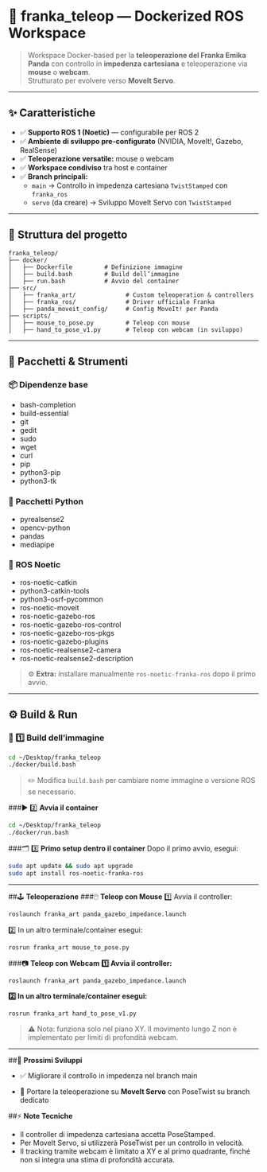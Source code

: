 # 🚀 **franka_teleop — Dockerized ROS Workspace**

> Workspace Docker-based per la **teleoperazione del Franka Emika Panda** con controllo in **impedenza cartesiana** e teleoperazione via **mouse** o **webcam**.  
> Strutturato per evolvere verso **MoveIt Servo**.

---

## ✨ **Caratteristiche**

- ✅ **Supporto ROS 1 (Noetic)** — configurabile per ROS 2  
- ✅ **Ambiente di sviluppo pre-configurato** (NVIDIA, MoveIt!, Gazebo, RealSense)  
- ✅ **Teleoperazione versatile:** mouse o webcam  
- ✅ **Workspace condiviso** tra host e container  
- ✅ **Branch principali:**
  - `main` → Controllo in impedenza cartesiana `TwistStamped` con `franka_ros`
  - `servo` (da creare) → Sviluppo MoveIt Servo con `TwistStamped`

---

## 📂 **Struttura del progetto**

```plaintext
franka_teleop/
├── docker/
│   ├── Dockerfile         # Definizione immagine
│   ├── build.bash         # Build dell’immagine
│   ├── run.bash           # Avvio del container
├── src/
│   ├── franka_art/              # Custom teleoperation & controllers
│   ├── franka_ros/              # Driver ufficiale Franka
│   ├── panda_moveit_config/     # Config MoveIt! per Panda
├── scripts/
│   ├── mouse_to_pose.py         # Teleop con mouse
│   ├── hand_to_pose_v1.py       # Teleop con webcam (in sviluppo)
```

---

## 🧰 **Pacchetti & Strumenti**

### 📦 **Dipendenze base**

- bash-completion  
- build-essential  
- git  
- gedit  
- sudo  
- wget  
- curl  
- pip  
- python3-pip  
- python3-tk  

### 🐍 **Pacchetti Python**

- pyrealsense2  
- opencv-python  
- pandas  
- mediapipe  

### 🤖 **ROS Noetic**

- ros-noetic-catkin  
- python3-catkin-tools  
- python3-osrf-pycommon  
- ros-noetic-moveit  
- ros-noetic-gazebo-ros  
- ros-noetic-gazebo-ros-control  
- ros-noetic-gazebo-ros-pkgs  
- ros-noetic-gazebo-plugins  
- ros-noetic-realsense2-camera  
- ros-noetic-realsense2-description  

>⚙️ **Extra:** installare manualmente `ros-noetic-franka-ros` dopo il primo avvio.

---

## ⚙️ **Build & Run**

### 🔨 1️⃣ **Build dell’immagine**

```bash
cd ~/Desktop/franka_teleop
./docker/build.bash
```

>✏️ Modifica `build.bash` per cambiare nome immagine o versione ROS se necessario.

###▶️ 2️⃣ **Avvia il container**
```bash
cd ~/Desktop/franka_teleop
./docker/run.bash
```

###🗂️ 3️⃣ **Primo setup dentro il container**
Dopo il primo avvio, esegui:
```bash
sudo apt update && sudo apt upgrade
sudo apt install ros-noetic-franka-ros
```
---

##🕹️ **Teleoperazione**
###🖱️ **Teleop con Mouse**
1️⃣ Avvia il controller:
```bash
roslaunch franka_art panda_gazebo_impedance.launch
```
2️⃣ In un altro terminale/container esegui:
```bash
rosrun franka_art mouse_to_pose.py
```

###📷 **Teleop con Webcam**
**1️⃣ Avvia il controller:**
```bash
roslaunch franka_art panda_gazebo_impedance.launch
```
**2️⃣ In un altro terminale/container esegui:**
```bash
rosrun franka_art hand_to_pose_v1.py
```

>⚠️ Nota: funziona solo nel piano XY. Il movimento lungo Z non è implementato per limiti di profondità webcam.

---

##🔭 **Prossimi Sviluppi**
- ✅ Migliorare il controllo in impedenza nel branch main

- 🚧 Portare la teleoperazione su **MoveIt Servo** con PoseTwist su branch dedicato

##⚡ **Note Tecniche**
- Il controller di impedenza cartesiana accetta PoseStamped.
- Per MoveIt Servo, si utilizzerà PoseTwist per un controllo in velocità.
- Il tracking tramite webcam è limitato a XY e al primo quadrante, finché non si integra una stima di profondità accurata.

